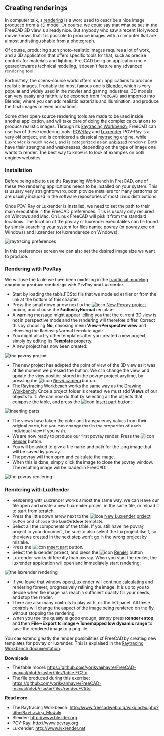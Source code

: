 ## Creating renderings

In computer talk, a [rendering](https://en.wikipedia.org/wiki/Rendering_%28computer_graphics%29) is a word used to describe a nice image produced from a 3D model. Of course, we could say that what se see in the FreeCAD 3D view is already nice. But anybody who saw a recent Hollywood movie knows that it is possible to produce images with a computer that are almost undistinguishable from a photograph.

Of course, producing such photo-realistic images requires a lot of work, and a 3D application that offers specific tools for that, such as precise controls for materials and lighting. FreeCAD being an application more geared towards technical modeling, it doesn't feature any advanced rendering tool.

Fortunately, the opens-source world offers many applications to produce realistic images. Probably the most famous one is [Blender](http://www.blender.org), which is very popular and widely used in the movies and gaming industries. 3D models can very easily and faithfully be exported from FreeCAD and imported into Blender, where you can add realistic materials and illumination, and produce the final images or even animations.

Some other open-source rendering tools are made to be used inside another application, and will take care of doing the complex calculations to  produce realistic images. Through its [Raytracing Workbench](http://www.freecadweb.org/wiki/index.php?title=Raytracing_Module), FreeCAD can use two of these rendering tools: [POV-Ray](https://en.wikipedia.org/wiki/POV-Ray) and [Luxrender](https://en.wikipedia.org/wiki/LuxRender). POV-Ray is a very old project, and is considered a classical [raytracing](https://en.wikipedia.org/wiki/Ray_tracing_%28graphics%29) engine, while Luxrender is much newer, and is categorized as an [unbiased](https://en.wikipedia.org/wiki/Unbiased_rendering) renderer. Both have their strengths and weaknesses, depending on the type of image one wants to render. The best way to know is to look at examples on both engines websites.

### Installation

Before being able to use the Raytracing Workbench in FreeCAD, one of these two rendering applications needs to be installed on your system. This is usually very straightforward, both provide installers for many platforms or are usually included in the software repositories of most Linux distributions.

Once POV-Ray or Luxrender is installed, we need to set the path to their main executable in the FreeCAD preferences. This is usually only required on Windows and Mac. On Linux FreeCAD will pick it from the standard locations. The location of the povray or luxrender executables can be found by simply searching your system for files named povray (or povray.exe on Windows) and luxrender (or luxrender.exe on Windows).

![raytracing preferences](http://www.freecadweb.org/wiki/images/f/f4/Exercise_raytracing_01.jpg)

In this preferences screen we can also set the desired image size we want to produce.

### Rendering with PovRay

We will use the table we have been modeling in the [tradtional modeling](traditional_modeling_the_csg_way.md) chapter to produce renderings with PovRay and Luxrender. 

* Start by loading the table.FCStd file that we modeled earlier or from the link at the bottom of this chapter.
* Press the small down arrow next to the ![icon](http://www.freecadweb.org/wiki/images/thumb/5/59/Raytracing_New.png/16px-Raytracing_New.png) [New Povray project](http://www.freecadweb.org/wiki/index.php?title=Raytracing_New) button, and choose the **RadiosityNormal** template
* A warning message might appear telling you that the current 3D view is not in perspective mode and the rendering will therefore differ. Correct this by choosing **No**, choosing menu **View->Perspective view** and choosing the RadiosityNormal template again.
* You might also try other templates after you created a new project, simply by editing its **Template** property.
* A new project has now been created:

![the povray project](http://www.freecadweb.org/wiki/images/d/d0/Exercise_raytracing_02.jpg)

* The new project has adopted the point of view of the 3D view as it was at the moment we pressed the button. We can change the view, and update the view position stored in the povray project anytime, by pressing the ![icon](http://www.freecadweb.org/wiki/images/thumb/9/92/Raytracing_ResetCamera.png/16px-Raytracing_ResetCamera.png) [Reset camera](http://www.freecadweb.org/wiki/index.php?title=Raytracing_ResetCamera) button.
* The Raytracing Workbench works the same way as the [Drawing Workbench](http://www.freecadweb.org/wiki/index.php?title=Drawing_Module): Once a project folder is created, we must add **Views** of our objects to it. We can now do that by selecting all the objects that compose the table, and press the ![icon](http://www.freecadweb.org/wiki/images/thumb/9/9e/Raytracing_InsertPart.png/16px-Raytracing_InsertPart.png) [Insert part](http://www.freecadweb.org/wiki/index.php?title=Raytracing_InsertPart) button:

![inserting parts](http://www.freecadweb.org/wiki/images/e/eb/Exercise_raytracing_03.jpg)

* The views have taken the color and transparency values from their original parts, but you can change that in the properties of each individual view if you wish.
* We are now ready to produce our first povray render. Press the ![icon](http://www.freecadweb.org/wiki/images/thumb/c/c5/Raytracing_Render.png/16px-Raytracing_Render.png) [Render](http://www.freecadweb.org/wiki/index.php?title=Raytracing_Render) button.
* You will be asked to give a file name and path for the .png image that will be saved by povray.
* The povray will then open and calculate the image.
* When this is done, simply click the image to close the povray window. The resulting image will be loaded in FreeCAD:

![the povray rendering](http://www.freecadweb.org/wiki/images/f/f9/Exercise_raytracing_04.jpg)

### Rendering with LuxRender

* Rendering with Luxrender works almost the same way. We can leave our file open and create a new Luxrender project in the same file, or reload it to start from scratch.
* Press the little down arrow next to the ![icon](http://www.freecadweb.org/wiki/images/thumb/0/05/Raytracing_Lux.png/16px-Raytracing_Lux.png) [New Luxrender project](http://www.freecadweb.org/wiki/index.php?title=Raytracing_Lux) button and choose the **LuxOutdoor** template.
* Select all the components of the table. If you still have the povray project in your document, be sure to also select the lux project itself, so the views created in the next step won't go in the wrong project by mistake.
* Press the ![icon](http://www.freecadweb.org/wiki/images/thumb/9/9e/Raytracing_InsertPart.png/16px-Raytracing_InsertPart.png) [Insert part](http://www.freecadweb.org/wiki/index.php?title=Raytracing_InsertPart) button.
* Select the luxrender project, and press the ![icon](http://www.freecadweb.org/wiki/images/thumb/c/c5/Raytracing_Render.png/16px-Raytracing_Render.png) [Render](http://www.freecadweb.org/wiki/index.php?title=Raytracing_Render) button.
* Luxrender works differently than povray. When you start the render, the luxrender application will open and immediately start rendering:

![the luxrender rendering](http://www.freecadweb.org/wiki/images/a/aa/Exercise_raytracing_05.jpg)

* If you leave that window open,Luxrender will continue calculating and rendering forever, progressively refining the image. It is up to you to decide when the image has reach a sufficient quality for your needs, and stop the render.
* There are also many controls to play with, on the left panel. All these controls will change the aspect of the image being rendered on the fly, without stopping the rendering.
* When you feel the quality is good enough, simply press **Render->stop**, and then **File->Export to image->Tonemapped low dynamic range** to save the rendered image to a png file.

You can extend greatly the render possibilities of FreeCAD by creating new templates for povray or luxrender. This is explained in the [Raytracing Workbench documentation](http://www.freecadweb.org/wiki/index.php?title=Raytracing_Module).

**Downloads**

* The table model: https://github.com/yorikvanhavre/FreeCAD-manual/blob/master/files/table.FCStd
* The file produced during this exercise: https://github.com/yorikvanhavre/FreeCAD-manual/blob/master/files/render.FCStd

**Read more**

* The Raytracing Workbench: http://www.freecadweb.org/wiki/index.php?title=Raytracing_Module
* Blender: http://www.blender.org
* POV-Ray: http://www.povray.org
* Luxrender: http://www.luxrender.net
